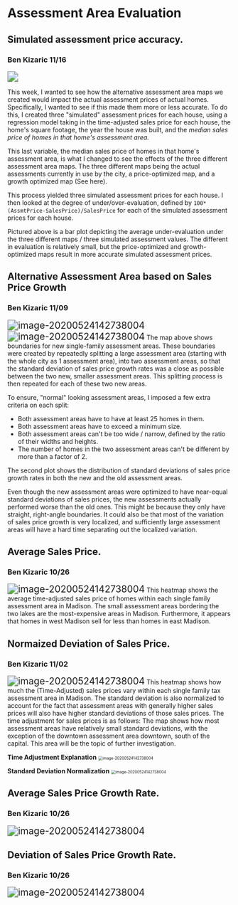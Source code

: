 # Assessment Area Evaluation

## Simulated assessment price accuracy.
### Ben Kizaric 11/16
<img src="./media/simulated_map_performance.svg" style="zoom:150%;">

This week, I wanted to see how the alternative assessment area maps we created would impact the actual assessment prices of actual homes. Specifically,  I wanted to see if this made them more or less accurate. To do this, I created three "simulated" assessment prices for each house, using a regression model taking in the time-adjusted sales price for each house, the home's square footage, the year the house was built, and the *median sales price of homes in that home's assessment area.*

This last variable, the median sales price of homes in that home's assessment area, is what I changed to see the effects of the three different assessment area maps.  The three different maps being the actual assessments currently in use by the city, a price-optimized map, and a growth optimized map (See here). 

This process yielded three simulated assessment prices for each house. I then looked at the degree of under/over-evaluation, defined by `100*(AssmtPrice-SalesPrice)/SalesPrice` for each of the simulated assessment prices for each house. 

Pictured above is a bar plot depicting the average under-evaluation under the three different maps / three simulated assessment values. The different in evaluation is relatively small, but the price-optimized and growth-optimized maps result in more accurate simulated assessment prices. 

## Alternative Assessment Area based on Sales Price Growth
### Ben Kizaric 11/09
<img src="./media/assmt_area_growth_opt.svg" alt="image-20200524142738004" style="zoom:150%;" />
<img src="./media/new_area_price_hist.svg" alt="image-20200524142738004" style="zoom:150%;" />
The map above shows boundaries for new single-family assessment areas. These boundaries were created by repeatedly splitting a large assessment area (starting with the whole city as 1 assessment area), into two assessment areas, so that the standard deviation of sales price growth rates was a close as possible between the two new, smaller assessment areas. This splitting process is then repeated for each of these two new areas.

To ensure, "normal" looking assessment areas, I imposed a few extra criteria on each split:
-  Both assessment areas have to have at least 25 homes in them.
-  Both assessment areas have to exceed a minimum size.
-  Both assessment areas can't be too wide / narrow, defined by the ratio of their widths and heights.
-  The number of homes in the two assessment areas can't be different by more than a factor of 2.

The second plot shows the distribution of standard deviations of sales price growth rates in both the new and the old assessment areas.

Even though the new assessment areas were optimized to have near-equal standard deviations of sales prices, the new assessments actually performed worse than the old ones. This might be because they only have straight, right-angle boundaries. It could also be that most of the variation of sales price growth is very localized, and sufficiently large assessment areas will have a hard time separating out the localized variation.

## Average Sales Price.
### Ben Kizaric 10/26
<img src="./media/price_avg_assmt.svg" alt="image-20200524142738004" style="zoom:150%;" />
This heatmap shows the average time-adjusted sales price of homes within each single family assessment area in Madison. 
The small assessment areas bordering the two lakes are the most-expensive areas in Madison. Furthermore, it appears that homes in west Madison sell for less than homes in east Madison. 

## Normaized Deviation of Sales Price.
### Ben Kizaric 11/02
<img src="./media/price_dev_assmt.svg" alt="image-20200524142738004" style="zoom:150%;" />
This heatmap shows how much the (Time-Adjusted) sales prices vary within each single family tax assessment area in Madison. The standard deviation is also normalized to account for the fact that assessment areas with generally higher sales prices will also have higher standard deviations of those sales prices.
The time adjustment for sales prices is as follows:
The map shows how most assessment areas have relatively small standard deviations, with the exception of the downtown assessment area downtown, south of the capital. This area will be the topic of further investigation.  

**Time Adjustment Explanation**
<img src="./media/time_adjustment.png" alt="image-20200524142738004" style="zoom:60%;" />

**Standard Deviation Normalization**
<img src="./media/price_std_dev_normalized.png" alt="image-20200524142738004" style="zoom:60%;" />

## Average Sales Price Growth Rate.
### Ben Kizaric 10/26
<img src="./media/growth_avg_assmt.svg" alt="image-20200524142738004" style="zoom:150%;" />

## Deviation of Sales Price Growth Rate.
### Ben Kizaric 10/26
<img src="./media/growth_dev_assmt.svg" alt="image-20200524142738004" style="zoom:150%;" />